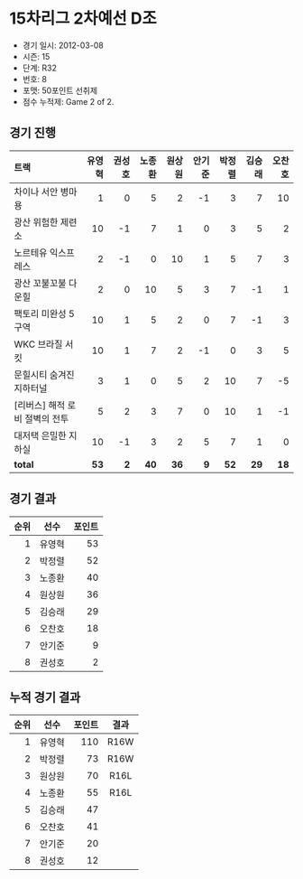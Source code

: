 # 15차리그 2차예선 D조

- 경기 일시: 2012-03-08
- 시즌: 15
- 단계: R32
- 번호: 8
- 포맷: 50포인트 선취제
- 점수 누적제: Game 2 of 2.





## 경기 진행

| 트랙 | 유영혁 | 권성호 | 노종환 | 원상원 | 안기준 | 박정렬 | 김승래 | 오찬호 |
|:---|---:|---:|---:|---:|---:|---:|---:|---:|
| 차이나 서안 병마용 | 1 | 0 | 5 | 2 | -1 | 3 | 7 | 10 |
| 광산 위험한 제련소 | 10 | -1 | 7 | 1 | 0 | 3 | 5 | 2 |
| 노르테유 익스프레스 | 2 | -1 | 0 | 10 | 1 | 5 | 7 | 3 |
| 광산 꼬불꼬불 다운힐 | 2 | 0 | 10 | 5 | 3 | 7 | -1 | 1 |
| 팩토리 미완성 5구역 | 10 | 1 | 5 | 2 | 0 | 7 | -1 | 3 |
| WKC 브라질 서킷 | 10 | 1 | 7 | 2 | -1 | 0 | 3 | 5 |
| 문힐시티 숨겨진 지하터널 | 3 | 1 | 0 | 5 | 2 | 10 | 7 | -5 |
| [리버스] 해적 로비 절벽의 전투 | 5 | 2 | 3 | 7 | 0 | 10 | 1 | -1 |
| 대저택 은밀한 지하실 | 10 | -1 | 3 | 2 | 5 | 7 | 1 | 0 |
| __total__ | __53__ | __2__ | __40__ | __36__ | __9__ | __52__ | __29__ | __18__ |




## 경기 결과

| 순위 | 선수 | 포인트 |
|---:|:---:|---:|
| 1 | 유영혁 | 53 |
| 2 | 박정렬 | 52 |
| 3 | 노종환 | 40 |
| 4 | 원상원 | 36 |
| 5 | 김승래 | 29 |
| 6 | 오찬호 | 18 |
| 7 | 안기준 | 9 |
| 8 | 권성호 | 2 |

## 누적 경기 결과

| 순위 | 선수 | 포인트 | 결과 |
|---:|:---:|---:|:---:|
| 1 | 유영혁 | 110 | R16W |
| 2 | 박정렬 | 73 | R16W |
| 3 | 원상원 | 70 | R16L |
| 4 | 노종환 | 55 | R16L |
| 5 | 김승래 | 47 |  |
| 6 | 오찬호 | 41 |  |
| 7 | 안기준 | 20 |  |
| 8 | 권성호 | 12 |  |

